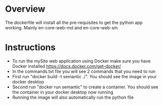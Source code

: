 # Overview
The dockerfile will install all the pre-requisites to get the python app working. Mainly en-core-web-md and en-core-web-sm

# Instructions
* To run the mySite web application using Docker make sure you have Docker installed https://docs.docker.com/get-docker/
* In the commands.txt file you will see 2 commands that you need to run
* First run "docker build -t semantic ./". You should see the image in your docker desktop
* Second run "docker run semantic" to create a container. You should see the container in your docker desktop now running
* Running the image will also automatically run the python file

